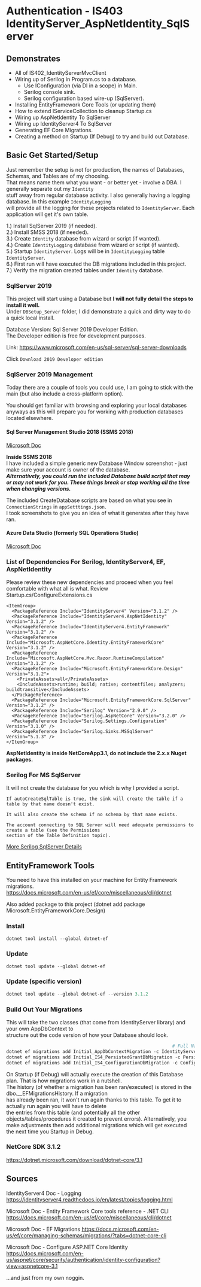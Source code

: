 # Authentication - IS403 IdentityServer_AspNetIdentity_SqlServer

## Demonstrates

 * All of IS402_IdentityServerMvcClient
 * Wiring up of Serilog in Program.cs to a database.
   * Use IConfiguration (via DI in a scope) in Main.
   * Serilog console sink.
   * Serilog configuration based wire-up (SqlServer).
 * Installing EntityFramework Core Tools (or updating them)
 * How to extend IServiceCollection to cleanup Startup.cs
 * Wiring up AspNetIdentity To SqlServer
 * Wiring up IdentityServer4 To SqlServer
 * Generating EF Core Migrations.
 * Creating a method on Startup (If Debug) to try and build out Database.

## Basic Get Started/Setup
Just remember the setup is not for production, the names of Databases, Schemas, and Tables are of my choosing.  
That means name them what you want - or better yet - involve a DBA. I generally separate out my `Identity`  
stuff away from regular database activity. I also generally having a logging database. In this example `IdentityLogging`  
will provide all the logging for these projects related to `IdentityServer`. Each application will get it's own
table.

 1.) Install SqlServer 2019 (if needed).  
 2.) Install SMSS 2018 (if needed).  
 3.) Create `Identity` database from wizard or script (if wanted).  
 4.) Create `IdentityLogging` database from wizard or script (if wanted).  
 5.) Startup `IdentityServer`. Logs will be in `IdentityLogging` table `IdentityServer`.  
 6.) First run will have executed the DB migrations included in this project.  
 7.) Verify the migration created tables under `Identity` database.  

### SqlServer 2019
This project will start using a Database but **I will not fully detail the steps to install it well.**  
Under `DBSetup_Server` folder, I did demonstrate a quick and dirty way to do a quick local install.  

Database Version: Sql Server 2019 Developer Edition.  
The Developer edition is free for development purposes.  
  
Link: https://www.microsoft.com/en-us/sql-server/sql-server-downloads  

Click `Download 2019 Developer edition`  

### SqlServer 2019 Management  
Today there are a couple of tools you could use, I am going to stick with the main (but also include a cross-platform option).   

You should get familiar with browsing and exploring your local databases anyways as this will prepare you for working with production databases located elsewhere.  

#### Sql Server Management Studio 2018 (SSMS 2018)
[Microsoft Doc](https://docs.microsoft.com/en-us/sql/ssms/download-sql-server-management-studio-ssms?view=sql-server-ver15)

**Inside SSMS 2018**  
I have included a simple generic new Database Window screenshot - just make sure your account is owner of the database.  
***Alternatively, you could run the included Database build script that may or may not work for you. These things break or stop working all the time when changing versions.***  

The included CreateDatabase scripts are based on what you see in `ConnectionStrings` in `appSetttings.json`.  
I took screenshots to give you an idea of what it generates after they have ran.

#### Azure Data Studio (formerly SQL Operations Studio)  
[Microsoft Doc](https://docs.microsoft.com/en-us/sql/azure-data-studio/download-azure-data-studio?view=sql-server-ver15)   

### List of Dependencies For Serilog, IdentityServer4, EF, AspNetIdentity
Please review these new dependencies and proceed when you feel comfortable with what all is what. Review Startup.cs/ConfigureExtensions.cs  

    <ItemGroup>
      <PackageReference Include="IdentityServer4" Version="3.1.2" />
      <PackageReference Include="IdentityServer4.AspNetIdentity" Version="3.1.2" />
      <PackageReference Include="IdentityServer4.EntityFramework" Version="3.1.2" />
      <PackageReference Include="Microsoft.AspNetCore.Identity.EntityFrameworkCore" Version="3.1.2" />
      <PackageReference Include="Microsoft.AspNetCore.Mvc.Razor.RuntimeCompilation" Version="3.1.2" />
      <PackageReference Include="Microsoft.EntityFrameworkCore.Design" Version="3.1.2">
        <PrivateAssets>all</PrivateAssets>
        <IncludeAssets>runtime; build; native; contentfiles; analyzers; buildtransitive</IncludeAssets>
      </PackageReference>
      <PackageReference Include="Microsoft.EntityFrameworkCore.SqlServer" Version="3.1.2" />
      <PackageReference Include="Serilog" Version="2.9.0" />
      <PackageReference Include="Serilog.AspNetCore" Version="3.2.0" />
      <PackageReference Include="Serilog.Settings.Configuration" Version="3.1.0" />
      <PackageReference Include="Serilog.Sinks.MSSqlServer" Version="5.1.3" />
    </ItemGroup>

**AspNetIdentity is inside NetCoreApp3.1, do not include the 2.x.x Nuget packages.**

### Serilog For MS SqlServer
It will not create the database for you which is why I provided a script.
```
If autoCreateSqlTable is true, the sink will create the table if a table by that name doesn't exist.  

It will also create the schema if no schema by that name exists. 

The account connecting to SQL Server will need adequate permissions to create a table (see the Permissions  
section of the Table Definition topic).
```

[More Serilog SqlServer Details](https://github.com/serilog/serilog-sinks-mssqlserver)

## EntityFramework Tools
You need to have this installed on your machine for Entity Framework migrations.  
https://docs.microsoft.com/en-us/ef/core/miscellaneous/cli/dotnet  

Also added package to this project (dotnet add package Microsoft.EntityFrameworkCore.Design)  

### Install

```powershell
dotnet tool install --global dotnet-ef
```

### Update

```powershell
dotnet tool update --global dotnet-ef
```

### Update (specific version)  

```powershell
dotnet tool update --global dotnet-ef --version 3.1.2  
```

### Build Out Your Migrations
This will take the two classes (that come from IdentityServer library) and your own AppDbContext to  
structure out the code version of how your Database should look.  

```powershell
                                                              # Full Name Space To AppDbContext
dotnet ef migrations add Initial_AppDbContextMigration -c IdentityServer.Data.AppDbContext -o Data/Migrations/ApplicationDb  
dotnet ef migrations add Initial_IS4_PersistedGrantDbMigration -c PersistedGrantDbContext -o Data/Migrations/PersistedGrantDb  
dotnet ef migrations add Initial_IS4_ConfigurationDbMigration -c ConfigurationDbContext -o Data/Migrations/ConfigurationDb  
```

On Startup (if Debug) will actually execute the creation of this Database plan. That is how migrations work in a nutshell.  
The history (of whether a migration has been ran/executed) is stored in the dbo.__EFMigrationsHistory. If a migration  
has already been ran, it won't run again thanks to this table. To get it to actually run again you will have to delete  
the entries from this table (and potentially all the other objects/tables/procedures it created to prevent errors). Alternatively,
you make adjustments then add additional migrations which will get executed the next time you Startup in Debug.

### NetCore SDK 3.1.2
https://dotnet.microsoft.com/download/dotnet-core/3.1  

## Sources

IdentityServer4 Doc - Logging  
https://identityserver4.readthedocs.io/en/latest/topics/logging.html  

Microsoft Doc - Entity Framework Core tools reference - .NET CLI
https://docs.microsoft.com/en-us/ef/core/miscellaneous/cli/dotnet  

Microsoft Doc - EF Migrations
https://docs.microsoft.com/en-us/ef/core/managing-schemas/migrations/?tabs=dotnet-core-cli

Microsoft Doc - Configure ASP.NET Core Identity
https://docs.microsoft.com/en-us/aspnet/core/security/authentication/identity-configuration?view=aspnetcore-3.1

...and just from my own noggin.